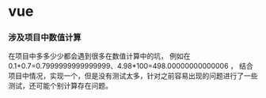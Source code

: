 # vue
### 涉及项目中数值计算
在项目中多多少少都会遇到很多在数值计算中的坑，
例如在0.1+0.7=0.7999999999999999、4.98*100=498.00000000000006 ，
结合项目中情况，实现一个，但是没有测试太多，针对之前容易出现的问题进行了一些测试，还可能个别计算存在问题。

    
